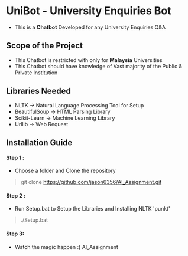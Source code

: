 # UniBot - University Enquiries Bot

- This is a **Chatbot** Developed for any University Enquiries Q&A 

## Scope of the Project

- This Chatbot is restricted with only for **Malaysia** Universities 
- This Chatbot should have knowledge of Vast majority of the Public & Private Institution

## Libraries Needed

- NLTK -> Natural Language Processing Tool for Setup
- BeautifulSoup -> HTML Parsing Library
- Scikit-Learn -> Machine Learning Library 
- Urllib -> Web Request

## Installation Guide

#### Step 1 :
- Choose a folder and Clone the repository
> git clone https://github.com/jason6356/AI_Assignment.git

#### Step 2 :
- Run Setup.bat to Setup the Libraries and Installing NLTK 'punkt'
>	./Setup.bat

#### Step 3:
- Watch the magic happen :) AI_Assignment

